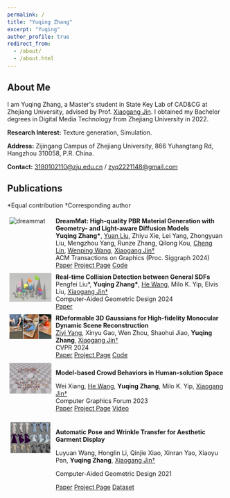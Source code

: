 ```yaml
---
permalink: /
title: "Yuqing Zhang"
excerpt: "Yuqing"
author_profile: true
redirect_from: 
  - /about/
  - /about.html
---
```


## About Me

I am Yuqing Zhang, a Master's student in State Key Lab of CAD&CG at Zhejiang University, advised by Prof. [Xiaogang Jin](http://www.cad.zju.edu.cn/home/jin). I obtained my Bachelor degrees in Digital Media Technology from Zhejiang University in 2022.

**Research Interest:** Texture generation, Simulation.

**Address:** Zijingang Campus of Zhejiang University, 866 Yuhangtang Rd, Hangzhou 310058, P.R. China.

**Contact:** [3180102110@zju.edu.cn](mailto:3180102110@zju.edu.cn) / [zyq2221148@gmail.com](mailto:zyq2221148@gmail.com)

## Publications
*Equal contribution †Corresponding author

<div style="display: flex;">
  <div style="flex: 20%; padding: 5px;">
  <img src="../images/dreammat.jpg" width="100%" alt="dreammat">
</div>

<div style="flex: 80%; padding: 5px;">
  <b>DreamMat: High-quality PBR Material Generation with Geometry- and Light-aware Diffusion Models</b> <br>
  <b>Yuqing Zhang*</b>, <a href="https://liuyuan-pal.github.io/">Yuan Liu</a>, Zhiyu Xie, Lei Yang, Zhongyuan Liu, Mengzhou Yang, Runze Zhang, Qilong Kou, <a href="https://clinplayer.github.io/">Cheng Lin</a>, <a href="https://engineering.tamu.edu/cse/profiles/Wang-Wenping.html">Wenping Wang</a>, <a href="http://www.cad.zju.edu.cn/home/jin/">Xiaogang Jin†</a> <br>
  ACM Transactions on Graphics (Proc. Siggraph 2024) <br>
  <a href="https://zzzyuqing.github.io/dreammat.github.io/">Paper</a> <a href="https://zzzyuqing.github.io/dreammat.github.io/">Project Page</a> <a href="https://zzzyuqing.github.io/dreammat.github.io/">Code</a> <br>
  </div>
</div>

<div style="display: flex;">
  <div style="flex: 20%; padding: 5px;">
  <img src="../images/sdf.png" width="100%" alt="sdf">
</div>
<div style="flex: 80%; padding: 5px;">
  <b>Real-time Collision Detection between General SDFs</b> <br>
  Pengfei Liu*, <b>Yuqing Zhang*</b>, <a href="https://drhewang.com/">He Wang</a>, Milo K. Yip, Elvis Liu, <a href="http://www.cad.zju.edu.cn/home/jin/">Xiaogang Jin†</a> <br>
  Computer-Aided Geometric Design 2024 <br>
  <a href="http://www.cad.zju.edu.cn/home/jin/papers/Real_Time_CD_between_SDFs.pdf">Paper</a> <br>
  </div>
</div>

<div style="display: flex;">
  <div style="flex: 20%; padding: 5px;">
  <img src="../images/guassian.jpg" width="100%" alt="guassian">
</div>
<div style="flex: 80%; padding: 5px;">
  <b>RDeformable 3D Gaussians for High-fidelity Monocular Dynamic Scene Reconstruction</b> <br>
  <a href="https://github.com/ingra14m">Ziyi Yang</a>, Xinyu Gao, Wen Zhou, Shaohui Jiao,  <b>Yuqing Zhang</b>, <a href="http://www.cad.zju.edu.cn/home/jin/">Xiaogang Jin†</a> <br>
  CVPR 2024 <br>
  <a href="https://arxiv.org/abs/2309.13101">Paper</a> <a href="https://ingra14m.github.io/Deformable-Gaussians/">Project Page</a> <a href="https://github.com/ingra14m/Deformable-3D-Gaussians">Code</a> <br>
  </div>
</div>

<div style="display: flex;">
  <div style="flex: 20%; padding: 5px;">

  <img src="../images/crowd.jpg" width="100%" alt="图片描述">

  </div>
  <div style="flex: 80%; padding: 5px;">

<b>Model-based Crowd Behaviors in Human-solution Space</b> <br>

Wei Xiang, <a href="https://drhewang.com/">He Wang</a>, <b>Yuqing Zhang</b>, Milo K. Yip, <a href="http://www.cad.zju.edu.cn/home/jin/">Xiaogang Jin†</a> <br>
  Computer Graphics Forum 2023 <br>
  <a href="https://diglib.eg.org:8443/server/api/core/bitstreams/37b310ac-b9d0-42c7-8505-d281e3d8fc51/content">Paper</a> <a href="http://www.cad.zju.edu.cn/home/jin/cgf2023/cgf2023.htm">Project Page</a> <a href="http://www.cad.zju.edu.cn/home/jin/cgf2023/demo.mp4">Video</a> 
  </div>
</div>


<div style="display: flex;">
  <div style="flex: 20%; padding: 5px;">

  <img src="../images/WrinkleTransfer_Icon.jpg" width="100%" alt="图片描述">

  </div>
  <div style="flex: 80%; padding: 5px;">

<b>Automatic Pose and Wrinkle Transfer for Aesthetic Garment Display</b> <br>

Luyuan Wang, Honglin Li, Qinjie Xiao, Xinran Yao, Xiaoyu Pan, <b>Yuqing Zhang</b>, <a href="http://www.cad.zju.edu.cn/home/jin/">Xiaogang Jin†</a> <br>

  Computer-Aided Geometric Design 2021 <br>

  <a href="http://www.cad.zju.edu.cn/home/jin/cagd2021/paper.pdf">Paper</a> <a href="http://www.cad.zju.edu.cn/home/jin/cagd2021/cagd2021.htm">Project Page</a> <a href="https://github.com/Dancingmader/3D-High-quality-Garment-Dataset">Dataset</a> 

  </div>
</div>


     